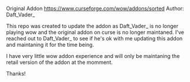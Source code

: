 Original Addon
https://www.curseforge.com/wow/addons/sorted
Author: Daft_Vader_

This repo was created to update the addon as Daft_Vader_ is no longer playing wow and the original addon on curse is no longer maintaned.
I've reached out to Daft_Vader_ to see if he's ok with me updating this addon and maintaning it for the time being.

I have very little wow addon experience and will only be maintaning the retail version of the addon at the momment.

Thanks!
